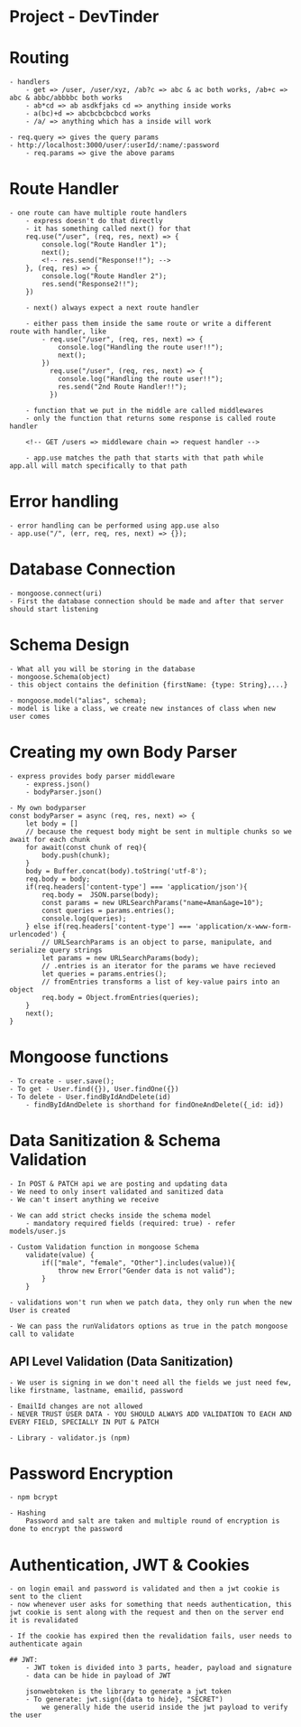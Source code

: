 # Project - DevTinder

# Routing
    - handlers
        - get => /user, /user/xyz, /ab?c => abc & ac both works, /ab+c => abc & abbc/abbbbc both works
        - ab*cd => ab asdkfjaks cd => anything inside works
        - a(bc)+d => abcbcbcbcbcd works
        - /a/ => anything which has a inside will work

    - req.query => gives the query params
    - http://localhost:3000/user/:userId/:name/:password
        - req.params => give the above params

# Route Handler
    - one route can have multiple route handlers
        - express doesn't do that directly 
        - it has something called next() for that
        req.use("/user", (req, res, next) => {
            console.log("Route Handler 1");
            next();
            <!-- res.send("Response!!"); -->
        }, (req, res) => {
            console.log("Route Handler 2");
            res.send("Response2!!");
        })

        - next() always expect a next route handler
        
        - either pass them inside the same route or write a different route with handler, like
            - req.use("/user", (req, res, next) => {
                console.log("Handling the route user!!");
                next();
            })
              req.use("/user", (req, res, next) => {
                console.log("Handling the route user!!");
                res.send("2nd Route Handler!!");
              })

        - function that we put in the middle are called middlewares 
        - only the function that returns some response is called route handler

        <!-- GET /users => middleware chain => request handler -->

        - app.use matches the path that starts with that path while app.all will match specifically to that path

# Error handling
    - error handling can be performed using app.use also
    - app.use("/", (err, req, res, next) => {});
    
# Database Connection
    - mongoose.connect(uri)
    - First the database connection should be made and after that server should start listening

# Schema Design
    - What all you will be storing in the database
    - mongoose.Schema(object)
    - this object contains the definition {firstName: {type: String},...}

    - mongoose.model("alias", schema);
    - model is like a class, we create new instances of class when new user comes

# Creating my own Body Parser
    - express provides body parser middleware
        - express.json()
        - bodyParser.json()

    - My own bodyparser
    const bodyParser = async (req, res, next) => {
        let body = []
        // because the request body might be sent in multiple chunks so we await for each chunk
        for await(const chunk of req){
            body.push(chunk);
        }
        body = Buffer.concat(body).toString('utf-8');
        req.body = body;
        if(req.headers['content-type'] === 'application/json'){
            req.body =  JSON.parse(body);
            const params = new URLSearchParams("name=Aman&age=10");
            const queries = params.entries();
            console.log(queries);
        } else if(req.headers['content-type'] === 'application/x-www-form-urlencoded') {
            // URLSearchParams is an object to parse, manipulate, and serialize query strings
            let params = new URLSearchParams(body);
            // .entries is an iterator for the params we have recieved
            let queries = params.entries();
            // fromEntries transforms a list of key-value pairs into an object
            req.body = Object.fromEntries(queries);
        }
        next();
    }

# Mongoose functions
    - To create - user.save();
    - To get - User.find({}), User.findOne({})
    - To delete - User.findByIdAndDelete(id)
        - findByIdAndDelete is shorthand for findOneAndDelete({_id: id})

# Data Sanitization & Schema Validation
    - In POST & PATCH api we are posting and updating data
    - We need to only insert validated and sanitized data
    - We can't insert anything we receive

    - We can add strict checks inside the schema model
        - mandatory required fields (required: true) - refer models/user.js
    
    - Custom Validation function in mongoose Schema
        validate(value) {
            if(["male", "female", "Other"].includes(value)){
                throw new Error("Gender data is not valid");
            }
        }

    - validations won't run when we patch data, they only run when the new User is created

    - We can pass the runValidators options as true in the patch mongoose call to validate

## API Level Validation (Data Sanitization)
    - We user is signing in we don't need all the fields we just need few, like firstname, lastname, emailid, password
    
    - EmailId changes are not allowed
    - NEVER TRUST USER DATA - YOU SHOULD ALWAYS ADD VALIDATION TO EACH AND EVERY FIELD, SPECIALLY IN PUT & PATCH

    - Library - validator.js (npm)
    

# Password Encryption
    - npm bcrypt

    - Hashing
        Password and salt are taken and multiple round of encryption is done to encrypt the password

# Authentication, JWT & Cookies
    - on login email and password is validated and then a jwt cookie is sent to the client
    - now whenever user asks for something that needs authentication, this jwt cookie is sent along with the request and then on the server end it is revalidated
    
    - If the cookie has expired then the revalidation fails, user needs to authenticate again

    ## JWT:
        - JWT token is divided into 3 parts, header, payload and signature
        - data can be hide in payload of JWT

        jsonwebtoken is the library to generate a jwt token
        - To generate: jwt.sign({data to hide}, "SECRET")
            we generally hide the userid inside the jwt payload to verify the user